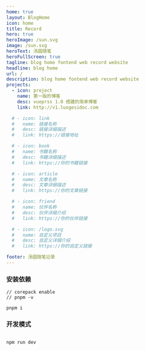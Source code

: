 ```yaml
---
home: true
layout: BlogHome
icon: home
title: Record
hero: true
heroImage: /sun.svg
image: /sun.svg
heroText: 汤圆随笔
heroFullScreen: true
tagline: blog home fontend web record website
headline: blog home
url: /
description: blog home fontend web record website
projects:
  - icon: project
    name: 第一版的博客
    desc: vueprss 1.0 搭建的简单博客
    link: http://v1.luogesidoc.com

  # - icon: link
  #   name: 链接名称
  #   desc: 链接详细描述
  #   link: https://链接地址

  # - icon: book
  #   name: 书籍名称
  #   desc: 书籍详细描述
  #   link: https://你的书籍链接

  # - icon: article
  #   name: 文章名称
  #   desc: 文章详细描述
  #   link: https://你的文章链接

  # - icon: friend
  #   name: 伙伴名称
  #   desc: 伙伴详细介绍
  #   link: https://你的伙伴链接

  # - icon: /logo.svg
  #   name: 自定义项目
  #   desc: 自定义详细介绍
  #   link: https://你的自定义链接

footer: 汤圆随笔记录
---
```


### 安装依赖

```
// corepack enable
// pnpm -v

pnpm i

```


### 开发模式

```

npm run dev

```

<!-- 这是一个博客主页的案例。 -->

<!-- 要使用此布局，你应该在页面前端设置 `layout: BlogHome` 和 `home: true`。 -->

<!-- 相关配置文档请见 [博客主页](https://theme-hope.vuejs.press/zh/guide/blog/home/)。 -->
